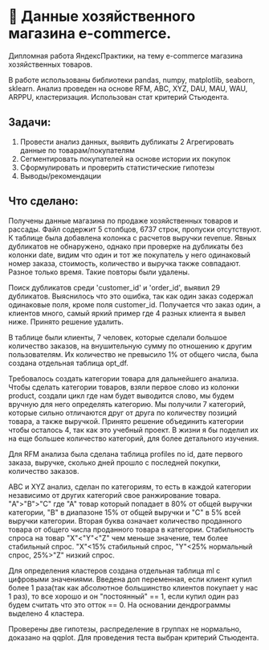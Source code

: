 # 🔨 Данные хозяйственного магазина e-commerce.

Дипломная работа ЯндексПрактики, на тему e-commerce магазина хозяйственных товаров.

В работе использованы библиотеки рandas, numpy, matplotlib, seaborn, sklearn. Анализ проведен на основе RFM, ABC, XYZ, DAU, MAU, WAU, ARPPU, кластеризация. Использован стат критерий Стьюдента.

## Задачи:
1. Провести анализ данных, выявить дубликаты
2 Агрегировать данные по товарам/покупателям
3. Сегментировать покупателей на основе истории их покупок
4. Сформулировать и проверить статистические гипотезы
5. Выводы/рекомендации

## Что сделано:

Получены данные магазина по продаже хозяйственных товаров и рассады. Файл содержит 5 столбцов, 6737 строк, пропуски отсутствуют. К таблице была добавлена колонка с расчетов выручки revenue. Явных дубликатов не обнаружено, однако при проверке на дубликаты без колонки date, видим что один и тот же покупатель у него одинаковый номер заказа, стоимость, количество и выручка также совпадают. Разное только время. Такие повторы были удалены.

Поиск дубликатов среди 'customer_id' и 'order_id', выявил 29 дубликатов. Выяснилось что это ошибка, так как один заказ содержал одинаковые поля, кроме поля customer_id. Получается что заказ один, а клиентов много, самый яркий пример где 4 разных клиента я вывел ниже. Принято решение удалить.

В таблице были клиенты, 7 человек, которые сделали большое количество заказов, на внушительную сумму по отношению к другим пользователям. Их количество не превысило 1% от общего числа, была создана отдельная таблица opt_df.

Требовалось создать категории товара для дальнейшего анализа. Чтобы сделать категории товаров, взяли первое слово из колонки product, создали цикл где нам будет выводится слово, мы будем вручную для него определять категорию. Мы получили 7 категорий, которые сильно отличаются друг от друга по количеству позиций товара, а также выручкой. Принято решение объединить категории чтобы осталось 4, так как это учебный проект. В жизни я бы поделил их на еще большее количество категорий, для более детального изучения.

Для RFM анализа была сделана таблица profiles по id, дате первого заказа, выручке, сколько дней прошло с последней покупки, количество заказов.

ABC и XYZ анализ, сделан по категориям, то есть в каждой категории независимо от других категорий свое ранжирование товара. "A">"B">"C" где "А" товар который попадает в 80% от общей выручки категории, "В" в диапазоне 15% от общей выручки и "С" в 5% всей выручки категории. Вторая буква означает количество проданного товара от общего числа проданного товара в категории. Стабильность спроса на товар "X"<"Y"<"Z" чем меньше значение, тем более стабильный спрос. "Х"<15% стабильный спрос, "Y"<25% нормальный спрос, 25%>"Z" низкий спрос.

Для определения кластеров создана отдельная таблица ml с цифровыми значениями. Введена доп переменная, если клиент купил более 1 раза(так как абсолютное большинство клиентов покупает у нас 1 раз), то все хорошо и он "постоянный" == 1, если купил один раз будем считать что это отток == 0. На основании дендрограммы выделено 4 кластера.

Проверены две гипотезы, распределение в группах не нормально, доказано на qqplot. Для проведения теста выбран критерий Стьюдента.
